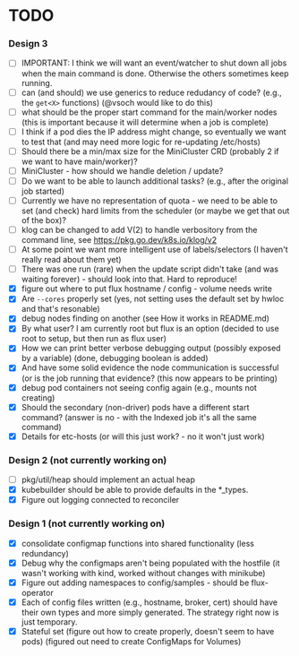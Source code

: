# TODO

### Design 3

 - [ ] IMPORTANT: I think we will want an event/watcher to shut down all jobs when the main command is done. Otherwise the others sometimes keep running.
 - [ ] can (and should) we use generics to reduce redudancy of code? (e.g., the `get<X>` functions) (@vsoch would like to do this)
 - [ ] what should be the proper start command for the main/worker nodes (this is important because it will determine when a job is complete)
 - [ ] I think if a pod dies the IP address might change, so eventually we want to test that (and may need more logic for re-updating /etc/hosts)
 - [ ] Should there be a min/max size for the MiniCluster CRD (probably 2 if we want to have main/worker)?
 - [ ] MiniCluster - how should we handle deletion / update?
 - [ ] Do we want to be able to launch additional tasks? (e.g., after the original job started)
 - [ ] Currently we have no representation of quota - we need to be able to set (and check) hard limits from the scheduler (or maybe we get that out of the box)?
 - [ ] klog can be changed to add V(2) to handle verbository from the command line, see https://pkg.go.dev/k8s.io/klog/v2
 - [ ] At some point we want more intelligent use of labels/selectors (I haven't really read about them yet)
 - [ ] There was one run (rare) when the update script didn't take (and was waiting forever) - should look into that. Hard to reproduce!
 - [x] figure out where to put flux hostname / config - volume needs write
 - [x] Are `--cores` properly set (yes, not setting uses the default set by hwloc and that's resonable)
 - [x] debug nodes finding on another (see How it works in README.md)
 - [x] By what user? I am currently root but flux is an option (decided to use root to setup, but then run as flux user)
 - [x] How we can print better verbose debugging output (possibly exposed by a variable) (done, debugging boolean is added)
 - [x] And have some solid evidence the node communication is successful (or is the job running that evidence? (this now appears to be printing)
 - [x] debug pod containers not seeing config again (e.g., mounts not creating)
 - [x] Should the secondary (non-driver) pods have a different start command? (answer is no - with the Indexed job it's all the same command)
 - [x] Details for etc-hosts (or will this just work? - no it won't just work)

### Design 2 (not currently working on)

 - [ ] pkg/util/heap should implement an actual heap
 - [x] kubebuilder should be able to provide defaults in the *_types.
 - [x] Figure out logging connected to reconciler

### Design 1 (not currently working on)

- [x] consolidate configmap functions into shared functionality (less redundancy)
- [x] Debug why the configmaps aren't being populated with the hostfile (it wasn't working with kind, worked without changes with minikube)
- [x] Figure out adding namespaces to config/samples - should be flux-operator
- [x] Each of config files written (e.g., hostname, broker, cert) should have their own types and more simply generated. The strategy right now is just temporary.
- [x] Stateful set (figure out how to create properly, doesn't seem to have pods) (figured out need to create ConfigMaps for Volumes)